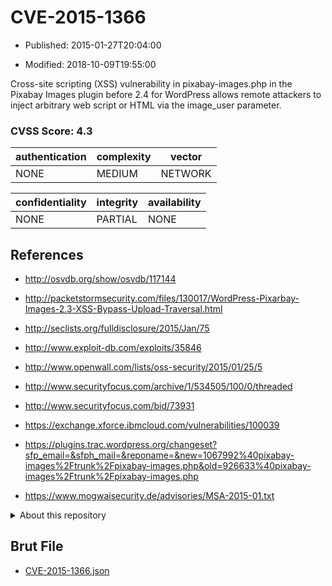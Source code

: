 # CVE-2015-1366

- Published: 2015-01-27T20:04:00

- Modified: 2018-10-09T19:55:00

Cross-site scripting (XSS) vulnerability in pixabay-images.php in the Pixabay Images plugin before 2.4 for WordPress allows remote attackers to inject arbitrary web script or HTML via the image_user parameter.

### CVSS Score: **4.3**

| authentication | complexity | vector |
| --- | --- | --- |
| NONE | MEDIUM | NETWORK |

| confidentiality | integrity | availability |
| --- | --- | --- |
| NONE | PARTIAL | NONE |

## References

* http://osvdb.org/show/osvdb/117144

* http://packetstormsecurity.com/files/130017/WordPress-Pixarbay-Images-2.3-XSS-Bypass-Upload-Traversal.html

* http://seclists.org/fulldisclosure/2015/Jan/75

* http://www.exploit-db.com/exploits/35846

* http://www.openwall.com/lists/oss-security/2015/01/25/5

* http://www.securityfocus.com/archive/1/534505/100/0/threaded

* http://www.securityfocus.com/bid/73931

* https://exchange.xforce.ibmcloud.com/vulnerabilities/100039

* https://plugins.trac.wordpress.org/changeset?sfp_email=&sfph_mail=&reponame=&new=1067992%40pixabay-images%2Ftrunk%2Fpixabay-images.php&old=926633%40pixabay-images%2Ftrunk%2Fpixabay-images.php

* https://www.mogwaisecurity.de/advisories/MSA-2015-01.txt

<details>
<summary>About this repository</summary> 

  This repository is part of the project [Live Hack CVE](https://github.com/Live-Hack-CVE). Main website can be found [www.live-hack.org](https://www.live-hack.org) 
  
  Made by [Sn0wAlice](https://github.com/Sn0wAlice) for the people that care about security and need to have a feed of the latest CVEs. Hope you enjoy it, don't forget to star the repo and follow me on [Twitter](https://twitter.com/Sn0wAlice) and [Github](https://github.com/Sn0wAlice). And that is my [personnal website](https://www.alice-snow.me/)

  - [Home Page](https://github.com/Live-Hack-CVE)
  - [Framework](https://github.com/Live-Hack-CVE/cve-framework)
  - [CVE database](https://github.com/Live-Hack-CVE/full_database)
  - [Changelog](https://github.com/Live-Hack-CVE/Changelog)
</details>

## Brut File

* [CVE-2015-1366.json](https://raw.githubusercontent.com/Live-Hack-CVE/full_database/main/cves/2015/CVE-2015-1366.json)

